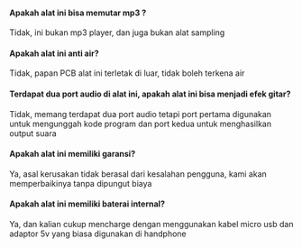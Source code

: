 #### **Apakah alat ini bisa memutar mp3 ?**

 Tidak, ini bukan mp3 player, dan juga bukan alat sampling

#### **Apakah alat ini anti air?**

 Tidak, papan PCB alat ini terletak di luar, tidak boleh terkena air

#### **Terdapat dua port audio di alat ini, apakah alat ini bisa menjadi efek gitar?**

 Tidak, memang terdapat dua port audio tetapi port pertama digunakan untuk mengunggah kode program dan port kedua untuk menghasilkan output suara

#### **Apakah alat ini memiliki garansi?**

 Ya, asal kerusakan tidak berasal dari kesalahan pengguna, kami akan memperbaikinya tanpa dipungut biaya

#### **Apakah alat ini memiliki baterai internal?**

 Ya, dan kalian cukup mencharge dengan menggunakan kabel micro usb dan adaptor 5v yang biasa digunakan di handphone

